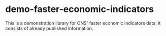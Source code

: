 # demo-faster-economic-indicators
This is a demonstration library for ONS' faster economic indicators data; it consists of already published information.
